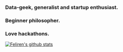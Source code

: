### Data-geek, generalist and startup enthusiast.

### Beginner philosopher.

### Love hackathons.

[![Feliren's github stats](https://github-readme-stats.vercel.app/api?username=Feliren88)](https://github.com/anuraghazra/github-readme-stats)
<!--
**Feliren88/Feliren88** is a ✨ _special_ ✨ repository because its `README.md` (this file) appears on your GitHub profile.

Here are some ideas to get you started:

- 🔭 I’m currently working on ...
- 🌱 I’m currently learning ...
- 👯 I’m looking to collaborate on ...
- 🤔 I’m looking for help with ...
- 💬 Ask me about ...
- 📫 How to reach me: ...
- 😄 Pronouns: ...
- ⚡ Fun fact: ...
-->
